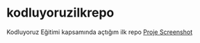 # kodluyoruzilkrepo
Kodluyoruz Eğitimi kapsamında açtığım ilk repo
[Proje Screenshot](https://raw.githubusercontent.com/Kodluyoruz/taskforce/main/git/odev1/figures/markdown.png)
